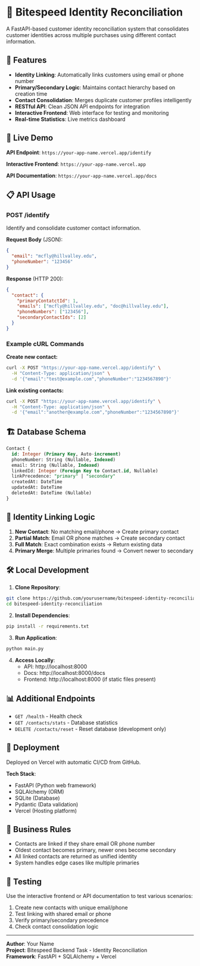 # 🔮 Bitespeed Identity Reconciliation

A FastAPI-based customer identity reconciliation system that consolidates customer identities across multiple purchases using different contact information.

## 🌟 Features

- **Identity Linking**: Automatically links customers using email or phone number
- **Primary/Secondary Logic**: Maintains contact hierarchy based on creation time  
- **Contact Consolidation**: Merges duplicate customer profiles intelligently
- **RESTful API**: Clean JSON API endpoints for integration
- **Interactive Frontend**: Web interface for testing and monitoring
- **Real-time Statistics**: Live metrics dashboard

## 🚀 Live Demo

**API Endpoint**: `https://your-app-name.vercel.app/identify`

**Interactive Frontend**: `https://your-app-name.vercel.app`

**API Documentation**: `https://your-app-name.vercel.app/docs`

## 📋 API Usage

### POST /identify

Identify and consolidate customer contact information.

**Request Body** (JSON):
```json
{
  "email": "mcfly@hillvalley.edu",
  "phoneNumber": "123456"
}
```

**Response** (HTTP 200):
```json
{
  "contact": {
    "primaryContatctId": 1,
    "emails": ["mcfly@hillvalley.edu", "doc@hillvalley.edu"],
    "phoneNumbers": ["123456"],
    "secondaryContactIds": [2]
  }
}
```

### Example cURL Commands

**Create new contact:**
```bash
curl -X POST "https://your-app-name.vercel.app/identify" \
  -H "Content-Type: application/json" \
  -d '{"email":"test@example.com","phoneNumber":"1234567890"}'
```

**Link existing contacts:**
```bash
curl -X POST "https://your-app-name.vercel.app/identify" \
  -H "Content-Type: application/json" \
  -d '{"email":"another@example.com","phoneNumber":"1234567890"}'
```

## 🏗️ Database Schema

```sql
Contact {
  id: Integer (Primary Key, Auto-increment)
  phoneNumber: String (Nullable, Indexed)
  email: String (Nullable, Indexed) 
  linkedId: Integer (Foreign Key to Contact.id, Nullable)
  linkPrecedence: "primary" | "secondary"
  createdAt: DateTime
  updatedAt: DateTime
  deletedAt: DateTime (Nullable)
}
```

## 🔗 Identity Linking Logic

1. **New Contact**: No matching email/phone → Create primary contact
2. **Partial Match**: Email OR phone matches → Create secondary contact
3. **Full Match**: Exact combination exists → Return existing data
4. **Primary Merge**: Multiple primaries found → Convert newer to secondary

## 🛠️ Local Development

1. **Clone Repository**:
```bash
git clone https://github.com/yourusername/bitespeed-identity-reconciliation.git
cd bitespeed-identity-reconciliation
```

2. **Install Dependencies**:
```bash
pip install -r requirements.txt
```

3. **Run Application**:
```bash
python main.py
```

4. **Access Locally**:
   - API: http://localhost:8000
   - Docs: http://localhost:8000/docs
   - Frontend: http://localhost:8000 (if static files present)

## 📊 Additional Endpoints

- `GET /health` - Health check
- `GET /contacts/stats` - Database statistics
- `DELETE /contacts/reset` - Reset database (development only)

## 🚀 Deployment

Deployed on Vercel with automatic CI/CD from GitHub.

**Tech Stack**:
- FastAPI (Python web framework)
- SQLAlchemy (ORM)
- SQLite (Database)
- Pydantic (Data validation)
- Vercel (Hosting platform)

## 📝 Business Rules

- Contacts are linked if they share email OR phone number
- Oldest contact becomes primary, newer ones become secondary
- All linked contacts are returned as unified identity
- System handles edge cases like multiple primaries

## 🧪 Testing

Use the interactive frontend or API documentation to test various scenarios:

1. Create new contacts with unique email/phone
2. Test linking with shared email or phone
3. Verify primary/secondary precedence
4. Check contact consolidation logic

---

**Author**: Your Name  
**Project**: Bitespeed Backend Task - Identity Reconciliation  
**Framework**: FastAPI + SQLAlchemy + Vercel